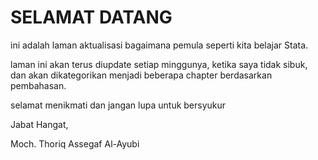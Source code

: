 # SELAMAT DATANG
ini adalah laman aktualisasi bagaimana pemula seperti kita belajar Stata.

laman ini akan terus diupdate setiap minggunya, ketika saya tidak sibuk, dan akan dikategorikan menjadi beberapa chapter berdasarkan pembahasan.

selamat menikmati dan jangan lupa untuk bersyukur

Jabat Hangat,

Moch. Thoriq Assegaf Al-Ayubi

